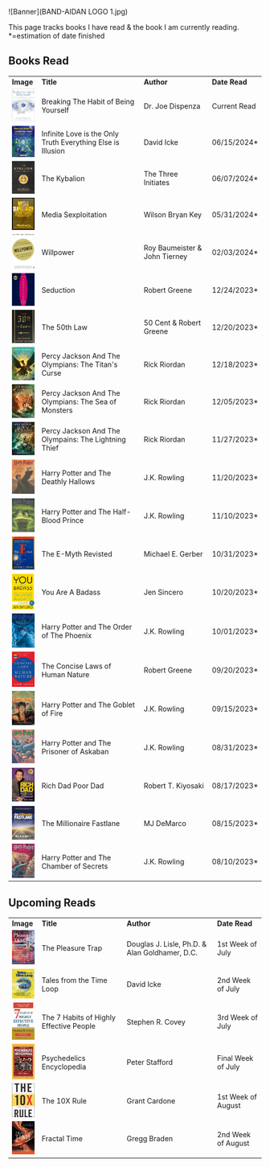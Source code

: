 ![Banner](BAND-AIDAN LOGO 1.jpg)


This page tracks books I have read & the book I am currently reading.
*=estimation of date finished

## Books Read

<table>
  <tr>
    <td><strong>Image</strong></td>
    <td><strong>Title</strong></td>
    <td><strong>Author</strong></td>
    <td><strong>Date Read</strong></td>
  </tr>
  <tr>
    <td><img src="71bQU3h3TzL._AC_UF1000,1000_QL80_.jpg" alt="Book Image" width="50"/></td>
    <td>Breaking The Habit of Being Yourself</td>
    <td>Dr. Joe Dispenza</td>
    <td>Current Read</td>
  </tr>
    <tr>
    <td><img src="61NQ8vbRrfL.jpg" alt="Book Image" width="50"/></td>
    <td>Infinite Love is the Only Truth Everything Else is Illusion</td>
    <td>David Icke</td>
    <td>06/15/2024*</td>
  </tr>
  <tr>
    <td><img src="The Kybalion.jpg" alt="Book Image" width="50"/></td>
    <td>The Kybalion</td>
    <td>The Three Initiates</td>
    <td>06/07/2024*</td>
  </tr>
  <tr>
    <td><img src="Media Sexploitation.webp" alt="Book Image" width="50"/></td>
    <td>Media Sexploitation</td>
    <td>Wilson Bryan Key</td>
    <td>05/31/2024*</td>
  </tr>
  <tr>
    <td><img src="Willpower.jpg" alt="Book Image" width="50"/></td>
    <td>Willpower</td>
    <td>Roy Baumeister & John Tierney</td>
    <td>02/03/2024*</td>
  </tr>
  <tr>
    <td><img src="Seduction.jpg" alt="Book Image" width="50"/></td>
    <td>Seduction</td>
    <td>Robert Greene</td>
    <td>12/24/2023*</td>
  </tr>
  <tr>
    <td><img src="The 50th Law.jpg" alt="Book Image" width="50"/></td>
    <td>The 50th Law</td>
    <td>50 Cent & Robert Greene</td>
    <td>12/20/2023*</td>
  </tr>
  <tr>
    <td><img src="The Titan's Curse.jpg" alt="Book Image" width="50"/></td>
    <td>Percy Jackson And The Olympians: The Titan's Curse</td>
    <td>Rick Riordan</td>
    <td>12/18/2023*</td>
  </tr>
  <tr>
    <td><img src="The Sea Of Monsters.jpg" alt="Book Image" width="50"/></td>
    <td>Percy Jackson And The Olympians: The Sea of Monsters</td>
    <td>Rick Riordan</td>
    <td>12/05/2023*</td>
  </tr>
  <tr>
    <td><img src="The Lightning Thief.jpg" alt="Book Image" width="50"/></td>
    <td>Percy Jackson And The Olympains: The Lightning Thief</td>
    <td>Rick Riordan</td>
    <td>11/27/2023*</td>
  </tr>
  <tr>
    <td><img src="Deathly Hallows.jpg" alt="Book Image" width="50"/></td>
    <td>Harry Potter and The Deathly Hallows</td>
    <td>J.K. Rowling</td>
    <td>11/20/2023*</td>
  </tr>
  <tr>
    <td><img src="The Half Blood Prince.jpg" alt="Book Image" width="50"/></td>
    <td>Harry Potter and The Half-Blood Prince</td>
    <td>J.K. Rowling</td>
    <td>11/10/2023*</td>
  </tr>
  <tr>
    <td><img src="The E Mytth.jpg" alt="Book Image" width="50"/></td>
    <td>The E-Myth Revisted</td>
    <td>Michael E. Gerber</td>
    <td>10/31/2023*</td>
  </tr>
  <tr>
    <td><img src="You are a Badass.jpg" alt="Book Image" width="50"/></td>
    <td>You Are A Badass</td>
    <td>Jen Sincero</td>
    <td>10/20/2023*</td>
  </tr>
  <tr>
    <td><img src="Order Of The Phoenix.jpg" alt="Book Image" width="50"/></td>
    <td>Harry Potter and The Order of The Phoenix</td>
    <td>J.K. Rowling</td>
    <td>10/01/2023*</td>
  </tr>
  <tr>
    <td><img src="Concise Human Nature.jpg" alt="Book Image" width="50"/></td>
    <td>The Concise Laws of Human Nature</td>
    <td>Robert Greene</td>
    <td>09/20/2023*</td>
  </tr>
  <tr>
    <td><img src="Goblet Of Fire.jpg" alt="Book Image" width="50"/></td>
    <td>Harry Potter and The Goblet of Fire</td>
    <td>J.K. Rowling</td>
    <td>09/15/2023*</td>
  </tr>
  <tr>
    <td><img src="Prisoner Of Azkaban.jpg" alt="Book Image" width="50"/></td>
    <td>Harry Potter and The Prisoner of Askaban</td>
    <td>J.K. Rowling</td>
    <td>08/31/2023*</td>
  </tr>
  <tr>
    <td><img src="Rich Dad Poor Dad.jpg" alt="Book Image" width="50"/></td>
    <td>Rich Dad Poor Dad</td>
    <td>Robert T. Kiyosaki</td>
    <td>08/17/2023*</td>
  </tr>
  <tr>
    <td><img src="The Millionarie Fastlane.webp" alt="Book Image" width="50"/></td>
    <td>The Millionaire Fastlane</td>
    <td>MJ DeMarco</td>
    <td>08/15/2023*</td>
  </tr>
  <tr>
    <td><img src="Chamber Of Secrets.jpg" alt="Book Image" width="50"/></td>
    <td>Harry Potter and The Chamber of Secrets</td>
    <td>J.K. Rowling</td>
    <td>08/10/2023*</td>
  </tr>
  </table>


## Upcoming Reads
<table>
  <tr>
    <td><strong>Image</strong></td>
    <td><strong>Title</strong></td>
    <td><strong>Author</strong></td>
    <td><strong>Date Read</strong></td>
  </tr>
  <tr>
    <td><img src="The Pleasure Trap.jpg" alt="Book Image" width="50"/></td>
    <td>The Pleasure Trap</td>
    <td>Douglas J. Lisle, Ph.D. & Alan Goldhamer, D.C.</td>
    <td>1st Week of July</td>
  </tr>
  <tr>
    <td><img src="Tales From Time Loop.jpg" alt="Book Image" width="50"/></td>
    <td>Tales from the Time Loop</td>
    <td>David Icke</td>
    <td>2nd Week of July</td>
  </tr>
  <tr>
    <td><img src="The 7 Habits Of Highly.png" alt="Book Image" width="50"/></td>
    <td>The 7 Habits of Highly Effective People</td>
    <td>Stephen R. Covey</td>
    <td>3rd Week of July</td>
  </tr>
  <tr>
    <td><img src="Psychedelics Encyclopedia.jpg" alt="Book Image" width="50"/></td>
    <td>Psychedelics Encyclopedia</td>
    <td>Peter Stafford</td>
    <td>Final Week of July</td>
  </tr>
  <tr>
    <td><img src="10 X.jpg" alt="Book Image" width="50"/></td>
    <td>The 10X Rule</td>
    <td>Grant Cardone</td>
    <td>1st Week of August</td>
  </tr>
  <tr>
    <td><img src="Fractal Time.jpg" alt="Book Image" width="50"/></td>
    <td>Fractal Time</td>
    <td>Gregg Braden</td>
    <td>2nd Week of August</td>
  </tr>
</table>
